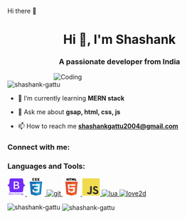Hi there 👋
<h1 align="center">Hi 👋, I'm Shashank</h1>
<h3 align="center">A passionate developer from India</h3> 
<img align="right" alt="Coding" width="400" src="https://cdn.dribbble.com/users/1162077/screenshots/3848914/programmer.gif">

<p align="left"> <img src="https://komarev.com/ghpvc/?username=shashank-gattu&label=Profile%20views&color=0e75b6&style=flat" alt="shashank-gattu" /> </p>

- 🌱 I’m currently learning **MERN stack**

- 💬 Ask me about **gsap, html, css, js**

- 📫 How to reach me **shashankgattu2004@gmail.com**

<h3 align="left">Connect with me:</h3>
<p align="left">
</p>

<h3 align="left">Languages and Tools:</h3>
<p align="left"> 
  <a href="https://getbootstrap.com" target="_blank" rel="noreferrer"> 
    <img src="https://raw.githubusercontent.com/devicons/devicon/master/icons/bootstrap/bootstrap-plain-wordmark.svg" alt="bootstrap" width="40" height="40"/> 
  </a> 
  <a href="https://www.w3schools.com/css/" target="_blank" rel="noreferrer"> 
    <img src="https://raw.githubusercontent.com/devicons/devicon/master/icons/css3/css3-original-wordmark.svg" alt="css3" width="40" height="40"/> 
  </a> 
  <a href="https://git-scm.com/" target="_blank" rel="noreferrer"> 
    <img src="https://www.vectorlogo.zone/logos/git-scm/git-scm-icon.svg" alt="git" width="40" height="40"/> 
  </a> 
  <a href="https://www.w3.org/html/" target="_blank" rel="noreferrer"> 
    <img src="https://raw.githubusercontent.com/devicons/devicon/master/icons/html5/html5-original-wordmark.svg" alt="html5" width="40" height="40"/> 
  </a> 
  <a href="https://developer.mozilla.org/en-US/docs/Web/JavaScript" target="_blank" rel="noreferrer"> 
    <img src="https://raw.githubusercontent.com/devicons/devicon/master/icons/javascript/javascript-original.svg" alt="javascript" width="40" height="40"/> 
  </a> 
  <a href="https://www.lua.org/" target="_blank" rel="noreferrer"> 
    <img src="https://static-00.iconduck.com/assets.00/lua-icon-2048x2048-iud9q772.png" alt="lua" width="40" height="40"/> 
  </a> 
  <a href="https://love2d.org/" target="_blank" rel="noreferrer"> 
    <img src="https://love2d-community.github.io/love-api/assets/logo.png" alt="love2d" width="40" height="40"/> 
  </a>
</p>

<p><img align="left" src="https://github-readme-stats.vercel.app/api/top-langs?username=shashank-gattu&show_icons=true&locale=en&layout=compact" alt="shashank-gattu" /></p>

<p>&nbsp;<img align="center" src="https://github-readme-stats.vercel.app/api?username=shashank-gattu&show_icons=true&locale=en" alt="shashank-gattu" /></p>




